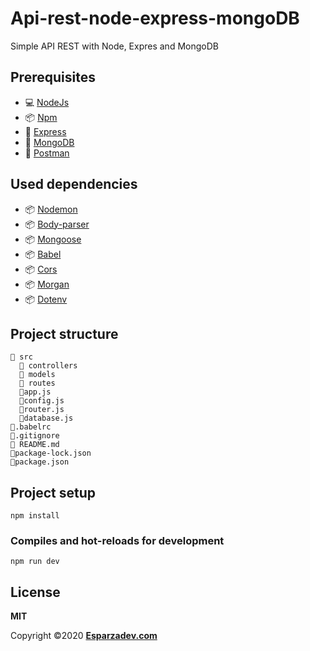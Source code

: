 # Api-rest-node-express-mongoDB
Simple API REST with Node, Expres and MongoDB

## Prerequisites
-  💻 [NodeJs](https://nodejs.org/es/)
-  📦 [Npm](https://www.npmjs.com/)
-  🚀 [Express](https://expressjs.com/)
-  💾 [MongoDB](https://www.mongodb.com/)
-  📮 [Postman](https://www.postman.com/) 

## Used dependencies
-  📦 [Nodemon](https://www.npmjs.com/package/nodemon)
-  📦 [Body-parser](https://www.npmjs.com/package/body-parser)
-  📦 [Mongoose](https://mongoosejs.com/)
-  📦 [Babel](https://babeljs.io/)
-  📦 [Cors](https://www.npmjs.com/package/cors)
-  📦 [Morgan](https://www.npmjs.com/package/morgan)
-  📦 [Dotenv](https://www.npmjs.com/package/dotenv)

## Project structure
```
📁 src
  📁 controllers 	
  📁 models 	
  📁 routes 	
  📝app.js 	
  📝config.js 
  📝router.js
  📝database.js
📝.babelrc 	
📝.gitignore 	
📘 README.md 	
📝package-lock.json 
📝package.json    
```
## Project setup
```
npm install
```


### Compiles and hot-reloads for development
```
npm run dev
```

## License

**MIT**

Copyright ©2020 **[Esparzadev.com](esparzadev.com)**